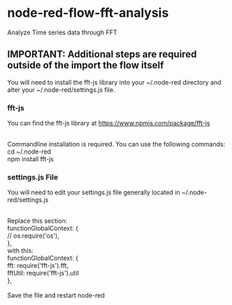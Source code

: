 # node-red-flow-fft-analysis
 Analyze Time series data through FFT

## IMPORTANT: Additional steps are required outside of the import the flow itself
 You will need to install the fft-js library into your ~/.node-red directory and alter your ~/.node-red/settings.js file.

### fft-js
You can find the fft-js library at https://www.npmjs.com/package/fft-js<br><br>

Commandline installation is required. You can use the following commands:<br>
cd ~/.node-red<br>
npm install fft-js<br>


### settings.js File
You will need to edit your settings.js file generally located in ~/.node-red/settings.js<br><br>

Replace this section:<br>
functionGlobalContext: {<br>
    // os:require('os'),<br>
},<br>
with this:<br>
functionGlobalContext: {<br>
    fft: require('fft-js').fft,<br>
    fftUtil: require('fft-js').util<br>
},<br>
<br>
Save the file and restart node-red
